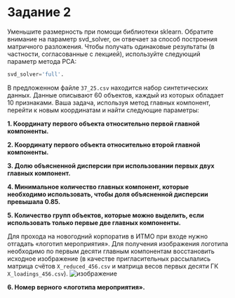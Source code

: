 # <b>Задание 2</b>

Уменьшите размерность при помощи библиотеки sklearn. Обратите внимание на параметр svd_solver, он отвечает за способ построения матричного разложения. Чтобы получать одинаковые результаты (в частности, согласованные с лекцией), используйте следующий параметр метода PCA: 
```python
svd_solver='full'.
```
В предложенном файле ```37_25.csv``` находится набор синтетических данных. Данные описывают 60 объектов, каждый из которых обладает 10 признаками. Ваша задача, используя метод главных компонент, перейти к новым координатам и найти следующие параметры:

<b>1. Координату первого объекта относительно первой главной компоненты. </b>

<b>2. Координату первого объекта относительно второй главной компоненты. </b> 

<b>3. Долю объясненной дисперсии при использовании первых двух главных компонент. </b> 

<b>4. Минимальное количество главных компонент, которые необходимо использовать, чтобы доля объясненной дисперсии превышала 0.85. </b>

<b>5. Количество групп объектов, которые можно выделить, если использовать только первые две главных компоненты. </b>

Для прохода на новогодний корпоратив в ИТМО при входе нужно отгадать «логотип мероприятия». Для получения изображения логотипа необходимо по первым десяти главным компонентам восстановить исходное изображение (в качестве пригласительных рассылались матрица счётов ```X_reduced_456.csv``` и матрица весов первых десяти ГК ```X_loadings_456.csv```). 
![изображение](https://user-images.githubusercontent.com/39648424/199007904-0ec633c8-43ea-4964-8bac-2011a06c466c.png)

<b>6. Номер верного «логотипа мероприятия». </b>
